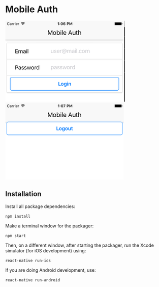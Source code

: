 # Mobile Auth

![Login](screenshots/login.png)
![Logout](screenshots/logout.png)

## Installation

Install all package dependencies:

```
npm install
```

Make a terminal window for the packager:

```
npm start
```

Then, on a different window, after starting the packager, run the Xcode simulator (for iOS development) using:

```
react-native run-ios
```

If you are doing Android development, use:

```
react-native run-android
```
